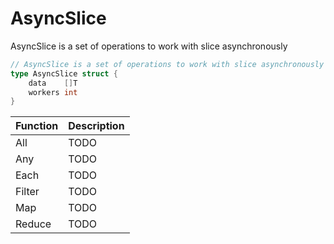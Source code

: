 # AsyncSlice

AsyncSlice is a set of operations to work with slice asynchronously

```go
// AsyncSlice is a set of operations to work with slice asynchronously
type AsyncSlice struct {
	data    []T
	workers int
}
```

| Function | Description |
| -------- | ----------- |
| All | TODO |
| Any | TODO |
| Each | TODO |
| Filter | TODO |
| Map | TODO |
| Reduce | TODO |
